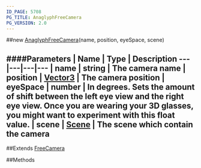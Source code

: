 ```yaml
---
ID_PAGE: 5708
PG_TITLE: AnaglyphFreeCamera
PG_VERSION: 2.0
---
```

##new [AnaglyphFreeCamera](page.php?p=5708)(name, position, eyeSpace, scene)

####Parameters
 | Name | Type | Description
---|---|---|---
 | name | string | The camera name
 | position | [Vector3](page.php?p=5808) | The camera position
 | eyeSpace | number | In degrees. Sets the amount of shift between the left eye view and the right eye view. Once you are wearing your 3D glasses, you might want to experiment with this float value.
 | scene | [Scene](page.php?p=5725) | The scene which contain the camera
---

##Extends [FreeCamera](page.php?p=5707)


##Methods
